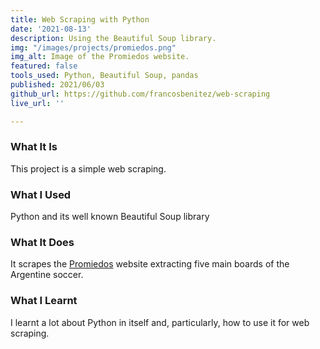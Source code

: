 ```yaml
---
title: Web Scraping with Python
date: '2021-08-13'
description: Using the Beautiful Soup library.
img: "/images/projects/promiedos.png"
img_alt: Image of the Promiedos website.
featured: false
tools_used: Python, Beautiful Soup, pandas
published: 2021/06/03
github_url: https://github.com/francosbenitez/web-scraping
live_url: ''

---
```

### What It Is
This project is a simple web scraping. 

### What I Used
Python and its well known Beautiful Soup library

### What It Does
It scrapes the [Promiedos](https://www.promiedos.com.ar/primera) website extracting five main boards of the Argentine soccer.

### What I Learnt
I learnt a lot about Python in itself and, particularly, how to use it for web scraping.